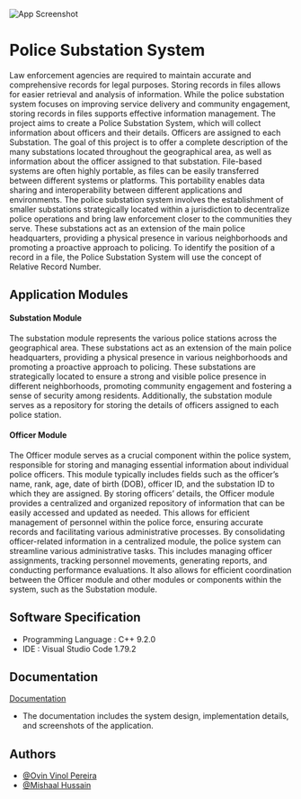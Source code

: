 ![App Screenshot](https://socialify.git.ci/ovin390/Police-Substation-System/image?description=1&forks=1&issues=1&language=1&name=1&owner=1&pulls=1&stargazers=1&theme=Light)


# Police Substation System

Law enforcement agencies are required to maintain accurate and comprehensive records
for legal purposes. Storing records in files allows for easier retrieval and analysis of information. While the police substation system focuses on improving service delivery
and community engagement, storing records in files supports effective information
management. The project aims to create a Police Substation System, which will
collect information about officers and their details. Officers are assigned to each
Substation. The goal of this project is to offer a complete description of the many
substations located throughout the geographical area, as well as information about the
officer assigned to that substation. File-based systems are often highly portable, as
files can be easily transferred between different systems or platforms. This portability
enables data sharing and interoperability between different applications and environments. The police substation system involves the establishment of smaller substations
strategically located within a jurisdiction to decentralize police operations and bring
law enforcement closer to the communities they serve. These substations act as an
extension of the main police headquarters, providing a physical presence in various
neighborhoods and promoting a proactive approach to policing. To identify the position of a record in a file, the Police Substation System will use the concept of Relative
Record Number.


## Application Modules
#### Substation Module
The substation module represents the various police stations across the geographical
area. These substations act as an extension of the main police headquarters, providing
a physical presence in various neighborhoods and promoting a proactive approach to
policing. These substations are strategically located to ensure a strong and visible
police presence in different neighborhoods, promoting community engagement and
fostering a sense of security among residents. Additionally, the substation module
serves as a repository for storing the details of officers assigned to each police station.
#### Officer Module
The Officer module serves as a crucial component within the police system, responsible for storing and managing essential information about individual police officers.
This module typically includes fields such as the officer’s name, rank, age, date of
birth (DOB), officer ID, and the substation ID to which they are assigned. By storing
officers’ details, the Officer module provides a centralized and organized repository of
information that can be easily accessed and updated as needed. This allows for efficient management of personnel within the police force, ensuring accurate records and
facilitating various administrative processes. By consolidating officer-related information in a centralized module, the police system can streamline various administrative
tasks. This includes managing officer assignments, tracking personnel movements,
generating reports, and conducting performance evaluations. It also allows for efficient coordination between the Officer module and other modules or components
within the system, such as the Substation module.

## Software Specification
- Programming Language : C++ 9.2.0
- IDE : Visual Studio Code 1.79.2
## Documentation

[Documentation](https://drive.google.com/file/d/16ucmK6PiwBRCaTLPo68jP0iz-V678EYV/view?usp=sharing)
- The documentation includes the system design, implementation details, and screenshots of the application.


## Authors

- [@Ovin Vinol Pereira](https://github.com/ovin390)
- [@Mishaal Hussain](https://www.linkedin.com/in/mishaal-hussain-886116312/)

